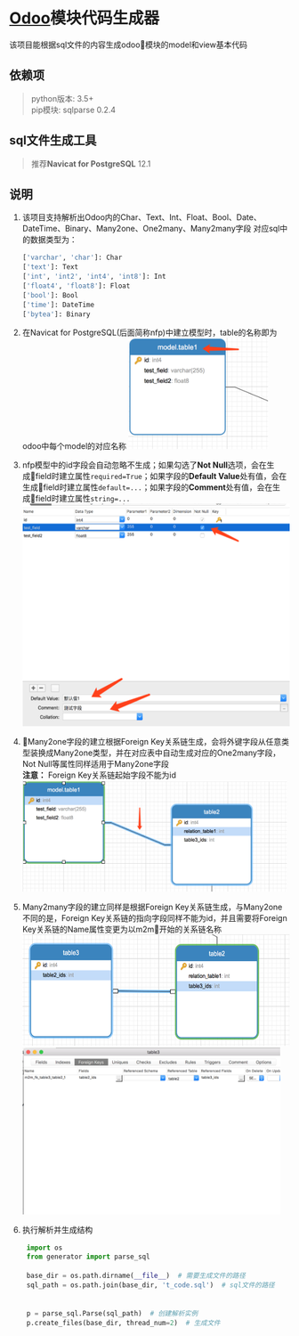 # [Odoo](https://github.com/odoo/odoo "Odoo's github")模块代码生成器
该项目能根据sql文件的内容生成odoo模块的model和view基本代码

## 依赖项
> python版本: 3.5+   
> pip模块: sqlparse 0.2.4

## sql文件生成工具
> 推荐**Navicat for PostgreSQL** 12.1

## 说明
1. 该项目支持解析出Odoo内的Char、Text、Int、Float、Bool、Date、DateTime、Binary、Many2one、One2many、Many2many字段
    对应sql中的数据类型为：
    ```python
    ['varchar', 'char']: Char
    ['text']: Text
    ['int', 'int2', 'int4', 'int8']: Int
    ['float4', 'float8']: Float
    ['bool']: Bool
    ['time']: DateTime
    ['bytea']: Binary
    ```

2. 在Navicat for PostgreSQL(后面简称nfp)中建立模型时，table的名称即为odoo中每个model的对应名称
    <img height="200px" src="img/model_name.png"/>

3. nfp模型中的id字段会自动忽略不生成；如果勾选了**Not Null**选项，会在生成field时建立属性`required=True`；如果字段的**Default Value**处有值，会在生成field时建立属性`default=...`；如果字段的**Comment**处有值，会在生成field时建立属性`string=...`
    <img height="400px" src="img/field_info.png"/>

4. Many2one字段的建立根据Foreign Key关系链生成，会将外键字段从任意类型装换成Many2one类型，并在对应表中自动生成对应的One2many字段，Not Null等属性同样适用于Many2one字段  
**注意：** Foreign Key关系链起始字段不能为id
    <img height="200px" src="img/m2o.png"/>

5. Many2many字段的建立同样是根据Foreign Key关系链生成，与Many2one不同的是，Foreign Key关系链的指向字段同样不能为id，并且需要将Foreign Key关系链的Name属性变更为以m2m开始的关系链名称
    <img height="200px" src="img/m2m.png"/>
    <img height="300px" src="img/m2m_info.png"/>

6. 执行解析并生成结构
   ```python
    import os
    from generator import parse_sql

    base_dir = os.path.dirname(__file__)  # 需要生成文件的路径
    sql_path = os.path.join(base_dir, 't_code.sql')  # sql文件的路径


    p = parse_sql.Parse(sql_path)  # 创建解析实例
    p.create_files(base_dir, thread_num=2)  # 生成文件
   ```
